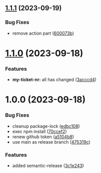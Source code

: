 ## [1.1.1](https://github.com/lukretium/semantic-release/compare/v1.1.0...v1.1.1) (2023-09-19)


### Bug Fixes

* remove action part ([600073b](https://github.com/lukretium/semantic-release/commit/600073bebb694f70cd14b11b0523e1bb8235d3cd))

# [1.1.0](https://github.com/lukretium/semantic-release/compare/v1.0.0...v1.1.0) (2023-09-18)


### Features

* **my-ticket-nr:** all has changed ([3acccd4](https://github.com/lukretium/semantic-release/commit/3acccd497a23afdea21007dadc2b17703814b914))

# 1.0.0 (2023-09-18)


### Bug Fixes

* cleanup package-lock ([edbc108](https://github.com/lukretium/semantic-release/commit/edbc108196cdd9701560e3b384df690e7085772a))
* exec npm install ([70ccef2](https://github.com/lukretium/semantic-release/commit/70ccef20e5eca33c4e557b950b8327b1d5ef06fa))
* renew github token ([a5104b8](https://github.com/lukretium/semantic-release/commit/a5104b86180a7ec493a7ee03baa21ecfefb6e3fc))
* use main as release branch ([475319c](https://github.com/lukretium/semantic-release/commit/475319c841193535bb1c7d93f9e87480dda58fc6))


### Features

* added semantic-release ([3c1e243](https://github.com/lukretium/semantic-release/commit/3c1e243aa49cb2fae2e13c3bc59cceec1d8a965c))
